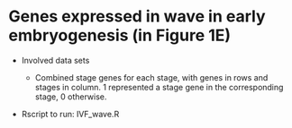 # Genes expressed in wave in early embryogenesis (in Figure 1E)
* Involved data sets 
  + Combined stage genes for each stage, with genes in rows and stages in column. 1 represented a stage gene in the corresponding stage, 0 otherwise.

* Rscript to run: IVF_wave.R
